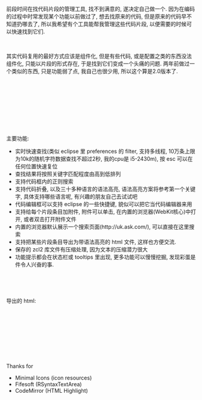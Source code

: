 


<p>前段时间在找代码片段的管理工具, 找不到满意的, 遂决定自己做一个. 因为在编码的过程中时常发现某个功能以前做过了, 想去找原来的代码, 但是原来的代码早不知道扔哪去了, 所以我希望有个工具能帮我管理这些代码片段, 以便需要的时候可以快速找到它们.</p>
<p> </p>
<p>其实代码复用的最好方式应该是组件化, 但是有些代码, 或是配置之类的东西没法组件化, 只能以片段的形式存在, 于是找到它们变成一个头痛的问题. 两年前做过一个类似的东西, 只是功能弱了点, 我自己也很少用, 所以这个算是2.0版本了.</p>
<p> </p>
<p><br><br><img src="http://dl2.iteye.com/upload/attachment/0086/1037/ba7dcb61-0eb6-3aaf-b0ee-c1cc8a66afa0.png" alt=""><br>  </p>
<p><br><img src="http://dl2.iteye.com/upload/attachment/0086/1035/e36f58ff-ab8d-3e9f-9eca-742bfca3d16d.png" alt=""><br> </p>
<p>主要功能:</p>
<ul>
<li>实时快速查找(类似 eclipse 里 preferences 的 filter, 支持多线程, 10万条上限为10k的随机字符数据查找不超过2秒, 我的cpu是 i5-2430m), 按 esc 可以在任何位置快速复位</li>
<li>查找结果将按照关键字匹配程度由高到低排列</li>
<li>支持代码框内的正则搜索</li>
<li>支持代码折叠, 以及三十多种语言的语法高亮, 语法高亮方案将参考第一个关键字, 具体支持哪些语言呢, 有兴趣的朋友自己去试试吧</li>
<li>代码编辑框可以支持 eclipse 的一些快捷键, 貌似可以把它当代码编辑器来用</li>
<li>支持给每个片段条目加附件, 附件可以单击, 在内置的浏览器(WebKit核心)中打开, 或者双击打开附件文件</li>
<li>内置的浏览器默认展示一个搜索页面(http://uk.ask.com/), 可以直接在这里搜索</li>
<li>支持把某些片段条目导出为带语法高亮的 html 文件, 这样也方便交流.</li>
<li>保存的 zcl2 库文件有压缩处理, 因为文本的压缩潜力很大</li>
<li>功能提示都会在状态栏或 tooltips 里出现, 更多功能可以慢慢挖掘, 发现彩蛋是件令人兴奋的事.</li>
</ul>
<p> </p>
<p> </p>
<p>导出的 html:</p>
<p><br><img src="http://dl.iteye.com/upload/attachment/0083/8838/64144baf-f126-3c2a-9c64-3a0ef9ac9537.png" alt=""><br> </p>
<p> </p>
<p> </p>
<p> </p>
<p>Thanks for</p>
<ul>
<li>Minimal Icons (icon resources)</li>
<li>Fifesoft (RSyntaxTextArea)</li>
<li>CodeMirror (HTML Highlight)</li>
</ul>
<p> </p>
</div>
